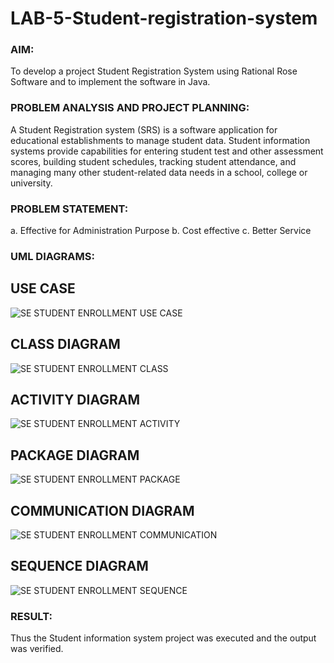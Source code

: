# LAB-5-Student-registration-system
### AIM:
To develop a project Student Registration System using Rational Rose Software and to
implement the software in Java.
### PROBLEM ANALYSIS AND PROJECT PLANNING:
A Student Registration system (SRS) is a software application for educational
establishments to manage student data. Student information systems provide capabilities for
entering student test and other assessment scores, building student schedules, tracking student
attendance, and managing many other student-related data needs in a school, college or
university.
### PROBLEM STATEMENT:
a. Effective for Administration Purpose
b. Cost effective
c. Better Service
### UML DIAGRAMS:
## USE CASE
![SE STUDENT ENROLLMENT USE CASE](https://github.com/user-attachments/assets/6e872630-1d81-4b0b-9460-baee64d5b6e2)

## CLASS DIAGRAM
![SE STUDENT ENROLLMENT CLASS](https://github.com/user-attachments/assets/4d33d177-5a5c-4e73-a60f-a6d5dd675ca9)

## ACTIVITY DIAGRAM
![SE STUDENT ENROLLMENT ACTIVITY](https://github.com/user-attachments/assets/c5e7d322-d1e0-4004-abb9-a28b42f3c70c)

## PACKAGE DIAGRAM
![SE STUDENT ENROLLMENT PACKAGE](https://github.com/user-attachments/assets/b5aa4d78-cb89-4497-b65d-05cf6f79ffe2)

## COMMUNICATION DIAGRAM
![SE STUDENT ENROLLMENT COMMUNICATION](https://github.com/user-attachments/assets/7350e451-4cc7-42e4-a0d8-b7ed909f9fce)

## SEQUENCE DIAGRAM
![SE STUDENT ENROLLMENT SEQUENCE](https://github.com/user-attachments/assets/d5da6564-3c66-48d7-8ea1-6e320c068bf0)

### RESULT:
Thus the Student information system project was executed and the output was
verified.
